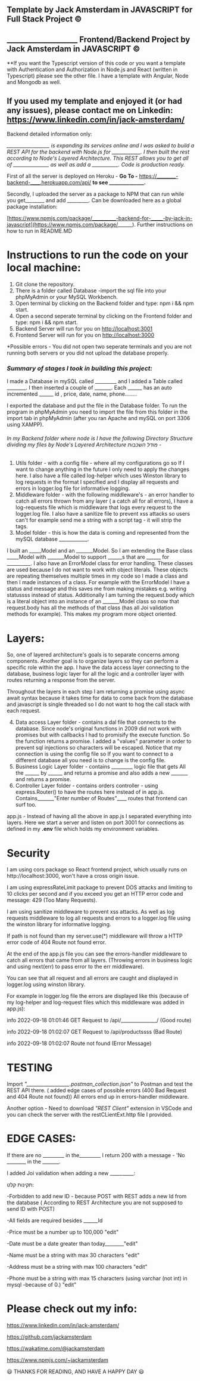 ## Template by Jack Amsterdam in JAVASCRIPT for Full Stack Project **&copy;**


## ___________________ Frontend/Backend Project by Jack Amsterdam in JAVASCRIPT **&copy;**

**If you want the Typescript version of this code or you want a template with Authentication and Authorization in Node.js and React (written in Typescript)  please see the other file. I have a template with Angular, Node and Mongodb as well.

## If you used my template and enjoyed it (or had any issues), please contact me on Linkedin: **https://www.linkedin.com/in/jack-amsterdam/**

Backend detailed information only:

*__________________ is expanding its services online and I was asked to build a REST API for the backend with Node.js for ____________. I then built the rest according to Node's Layered Architecture. This REST allows you to get all of _______________ as well as add a ___________. Code is production ready.*

First of all the server is deployed on Heroku - **Go To -** [https://________-backend-____.herokuapp.com/api/](https://________) **to see ______________.**

Secondly, I uploaded the server as a package to NPM that can run while you get________ and add _________. Can be downloaded here as a global package installation:

[https://www.npmjs.com/package/__________-backend-for-_____-by-jack-in-javascript](https://www.npmjs.com/package/______). Further instructions on how to run in README.MD

# Instructions to run the code on your local machine:

1. Git clone the repository.
2. There is a folder called Database -import the sql file into your phpMyAdmin or your MySQL Workbench.
3. Open terminal by clicking on the Backend folder and type: npm i && npm start.
4. Open a second seperate terminal by clicking on the Frontend folder and type: npm i && npm start.
5. Backend Server will run for you on [http://localhost:3001](http://localhost:3001)
6. Frontend Server will run for you on [http://localhost:3000](http://localhost:3000)

 *Possible errors - You did not open two seperate terminals and you are not running both servers or you did not upload the database properly.

### *Summary of stages I took in building this project:*

I made a Database in mySQL called _________ and I added a Table called ________. I then inserted  a couple of _______. Each ______ has an auto incremented ______ id , price, date, name, phone........

I exported the database and put the file in the Database folder. To run the program in phpMyAdmin you need to import the file from this folder in the import tab in phpMyAdmin (after you ran Apache and mySQL on port 3306 using XAMPP).

###### In my Backend folder where node is I have the following Directory Structure dividing my files by Node's Layered Architecture מודל השכבות -

1. Utils folder -  with a config file - where all my configurations go so If I want to change anything in the future I only need to apply the changes here. I also have a file called log-helper which uses Winston library to log requests in the format I specified and I display all requests and errors in logger.log file for informative logging.
2. Middleware folder - with the following middleware's  - an error handler to catch all errors thrown from any layer ( a catch all for all errors), I have a log-requests file which is middleware that logs every request to the logger.log file. I also have a sanitize file to prevent xss attacks so users can't for example send me a string with a script tag - it  will strip the tags.
3. Model folder - this is how the data is coming and represented from the mySQL database ____________.

I built an _____Model and an _______Model. So I am extending  the Base class _____Model with  _______Model to support ______s that are ______ for __________. I also have an ErrorModel class for error handling. These classes are used because I do not want to work with object literals. These objects are repeating themselves multiple times in my code so I made a class and then I made instances of a class. For example with the ErrorModel I have a status and message  and this saves me from making mistakes e.g. writing statussss instead of status. Additionally I am turning the request.body which is a literal object into an instance of an _______Model class so now that request.body has all the methods of that class (has all Joi validation methods for example). This makes my program more object oriented.

# **Layers:**

So, one of layered architecture's goals is to separate concerns among components. Another goal is to organize layers so they can perform a specific role within the app. I have the data access layer connecting to the database, business logic layer for all the logic and a controller layer with routes returning a response from the server.

Throughout the layers in each step I am returning a promise using async await syntax because it takes time for data to come back from the database and javascript is single threaded so I do not want to hog the call stack with each request.

4. Data access Layer folder - contains  a dal file that connects to the database. Since node's original functions in 2009  did not work with promises but with callbacks I had to  promisify the execute function. So the function returns a promise. I added a "values" parameter in order to prevent sql injections so characters will be escaped. Notice that my connection is using the config file so If you want to connect to a different database all you need is to change is the config file.
5. Business Logic Layer folder - contains _________ logic file that gets All the ______ by ______ and returns a promise and also adds a new _______ and returns a promise.
6. Controller Layer folder - contains orders controller - using express.Router() to have the routes here instead of in app.js. Contains_______"Enter number of Routes"____ routes that frontend can surf too.

app.js - Instead of having all the above in app.js I separated everything into layers. Here we start a server and  listen on port 3001 for connections as defined in my **.env** file which holds my environment variables.

# **Security**

I am using cors package so React frontend project, which usually runs on http://localhost:3000, won't have a cross origin issue.

I am using expressRateLimit package to prevent DOS attacks and limiting to 10  clicks per second and if you exceed you get an HTTP error  code and message: 429 (Too Many Requests).

I am using sanitize middleware to prevent xss attacks. As well as log requests middleware to log all requests and errors to a logger.log file using the winston library for informative logging.

If path is not found than my server.use(*) middleware will throw a HTTP error code of  404 Route not found error.

At the end of the app.js file you can see the errors-handler middleware to catch all errors that came from all layers. (Throwing errors in business logic and using next(err) to pass error to the err middleware).

You can see that all request and all errors are caught and displayed in logger.log using winston library.

For example in logger.log file the errors are displayed like this (because of my log-helper and log-request files which this middleware was added in app.js):

info    2022-09-18 01:01:46 GET Request to /api/_______________/  (Good route)

info    2022-09-18 01:02:07 GET Request to /api/productssss  (Bad Route)

info    2022-09-18 01:02:07 Route not found   (Error Message)

# **TESTING**

Import  *"__________________.postman_collection.json"*   to Postman and test the REST API there.  ( added edge cases of possible errors (400 Bad Request  and 404 Route not found)) All errors end up in errors-handler middleware.

Another option - Need to download *"REST Client"* extension in VSCode and you can check the server with the  restCLientExt.http file I provided.

# **EDGE CASES:**

If there are no _________ in the_________ I return 200 with a message - 'No ________ in the _______.

I added Joi validation when adding a new __________:

תקינות קלט:

-Forbidden to add new ID - because POST with REST  adds a new Id from the database ( According to REST Architecture you are not supposed to send ID with POST)

-All fields are required besides ______Id

-Price must be a number up to 100,000  "edit"

-Date must be a date greater than today________"edit"

-Name must be a string with max 30 characters   "edit"

-Address must be a string with max 100 characters  "edit"

-Phone must be a string with max 15 characters (using varchar (not int) in mysql -because of 0.)  "edit"

# Please check out my info:

https://www.linkedin.com/in/jack-amsterdam/

https://github.com/jackamsterdam

https://wakatime.com/@jackamsterdam

https://www.npmjs.com/~jackamsterdam

😃 THANKS FOR READING, AND HAVE A HAPPY DAY 😃
